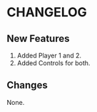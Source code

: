 # CHANGELOG

## New Features

1. Added Player 1 and 2.
2. Added Controls for both.

## Changes

None.

